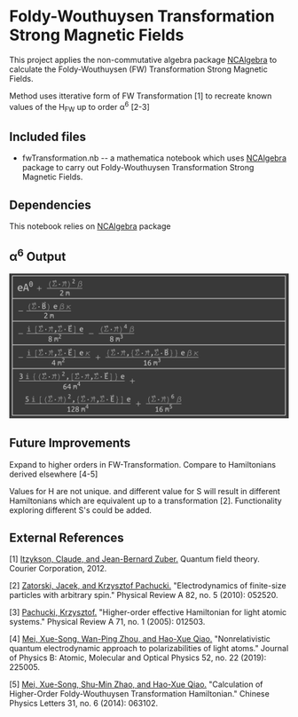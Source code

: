 # Foldy-Wouthuysen Transformation Strong Magnetic Fields
This project applies the non-commutative algebra package [NCAlgebra](www.github.com/NCAlgebra/NC) to calculate the Foldy-Wouthuysen (FW) Transformation Strong Magnetic Fields.

Method uses itterative form of FW Transformation [1] to recreate known values of the H<sub>FW</sub> up to order α<sup>6</sup> [2-3]

## Included files
* fwTransformation.nb -- a mathematica notebook which uses [NCAlgebra](www.github.com/NCAlgebra/NC) package to carry out Foldy-Wouthuysen Transformation Strong Magnetic Fields.

## Dependencies
This notebook relies on [NCAlgebra](www.github.com/NCAlgebra/NC) package 

## α<sup>6</sup> Output
![](/images/sixthOrder.png)

## Future Improvements
Expand to higher orders in FW-Transformation. Compare to Hamiltonians derived elsewhere [4-5]

Values for H are not unique. and different value for S will result in different Hamiltonians which are equivalent up to a transformation [2]. Functionality exploring different S's could be added.

## External References
[1] [Itzykson, Claude, and Jean-Bernard Zuber.](https://books.google.com/books?hl=en&lr=&id=CxYCMNrUnTEC&oi=fnd&pg=PP1&dq=C.+Itzykson+and+J.+B.+Zuber,+Quantum+Field+Theory&ots=am1wZ5kf9F&sig=oEFME-hWa_5-GvPntgNimvnIFDM#v=onepage&q&f=false)
    Quantum field theory. Courier Corporation, 2012.

[2] [Zatorski, Jacek, and Krzysztof Pachucki.](https://www.fuw.edu.pl/~krp/papers/zatorski.ps.gz)
    "Electrodynamics of finite-size particles with arbitrary spin." 
    Physical Review A 82, no. 5 (2010): 052520.

[3] [Pachucki, Krzysztof.](https://arxiv.org/pdf/physics/0411168)
    "Higher-order effective Hamiltonian for light atomic systems." 
    Physical Review A 71, no. 1 (2005): 012503.
    
[4] [Mei, Xue-Song, Wan-Ping Zhou, and Hao-Xue Qiao.](https://arxiv.org/pdf/2003.10068.pdf)
    "Nonrelativistic quantum electrodynamic approach to polarizabilities of light atoms." 
    Journal of Physics B: Atomic, Molecular and Optical Physics 52, no. 22 (2019): 225005.
    
[5] [Mei, Xue-Song, Shu-Min Zhao, and Hao-Xue Qiao.](http://cpl.iphy.ac.cn/EN/article/downloadArticleFile.do?attachType=PDF&id=60018)
    "Calculation of Higher-Order Foldy-Wouthuysen Transformation Hamiltonian." 
    Chinese Physics Letters 31, no. 6 (2014): 063102.


